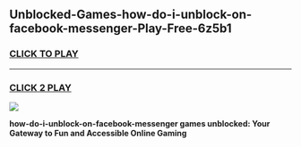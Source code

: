 
## Unblocked-Games-how-do-i-unblock-on-facebook-messenger-Play-Free-6z5b1
<h3>
<a href="https://premium76.site?title=how-do-i-unblock-on-facebook-messenger&ref=20M">CLICK TO PLAY</a></h3>
<hr>

<h3>
<a href="https://premium76.site?title=how-do-i-unblock-on-facebook-messenger&ref=20M">CLICK 2 PLAY</a>
  
</h3>

<a href="https://premium76.site?title=how-do-i-unblock-on-facebook-messenger&ref=19M"><img src="https://clearcache.store/games.png"></a>


**how-do-i-unblock-on-facebook-messenger games unblocked: Your Gateway to Fun and Accessible Online Gaming**
